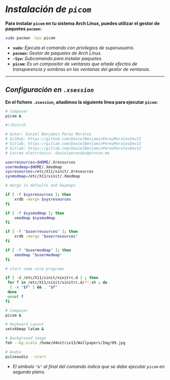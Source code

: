 # ***Instalación de `picom`***

**Para instalar `picom` en tu sistema Arch Linux, puedes utilizar el gestor de paquetes `pacman`:**

```bash
sudo pacman -Syu picom
```

- **`sudo`:** *Ejecuta el comando con privilegios de superusuario.*
- **`pacman`:** *Gestor de paquetes de Arch Linux.*
- **`-Syu`:** *Subcomando para instalar paquetes.*
- **`picom`:** *Es un compositor de ventanas que añade efectos de transparencia y sombras en las ventanas del gestor de ventanas.*

---

## ***Configuración en `.xsession`***

**En el fichero `.xsession`, añadimos la siguiente línea para ejecutar `picom`:**

```bash
# Composer
picom &
```

```bash
#!/bin/sh

# Autor: Daniel Benjamin Perez Morales
# GitHub: https://github.com/DanielBenjaminPerezMoralesDev13
# Gitlab: https://gitlab.com/DanielBenjaminPerezMoralesDev13
# Gitlab: https://gitlab.com/DanielBenjaminPerezMoralesDev13
# Correo electrónico: danielperezdev@proton.me 

userresources=$HOME/.Xresources
usermodmap=$HOME/.Xmodmap
sysresources=/etc/X11/xinit/.Xresources
sysmodmap=/etc/X11/xinit/.Xmodmap

# merge in defaults and keymaps

if [ -f $sysresources ]; then
    xrdb -merge $sysresources
fi

if [ -f $sysmodmap ]; then
    xmodmap $sysmodmap
fi

if [ -f "$userresources" ]; then
    xrdb -merge "$userresources"
fi

if [ -f "$usermodmap" ]; then
    xmodmap "$usermodmap"
fi

# start some nice programs

if [ -d /etc/X11/xinit/xinitrc.d ] ; then
 for f in /etc/X11/xinit/xinitrc.d/?*.sh ; do
  [ -x "$f" ] && . "$f"
 done
 unset f
fi

# Composer
picom &

# Keyboard Layout
setxkbmap latam &

# Background image
feh --bg-scale /home/d4nitrix13/Wallpapers/Img/09.jpg

# Audio
pulseaudio --start
```

- *El símbolo `"&"` al final del comando indica que se debe ejecutar `picom` en segundo plano.*

